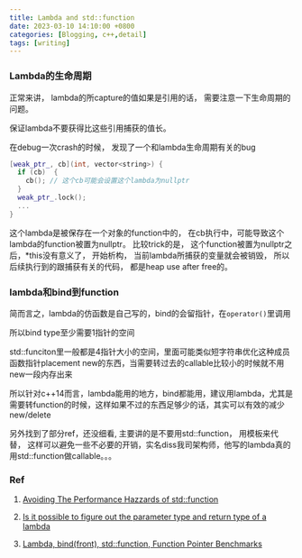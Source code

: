 ```yaml
---
title: Lambda and std::function
date: 2023-03-10 14:10:00 +0800
categories: [Blogging, c++,detail]
tags: [writing]
---
```


### Lambda的生命周期

正常来讲， lambda的所capture的值如果是引用的话， 需要注意一下生命周期的问题。

保证lambda不要获得比这些引用捕获的值长。

在debug一次crash的时候， 发现了一个和lambda生命周期有关的bug

```cpp
[weak_ptr_, cb](int, vector<string>) {
  if (cb)  {
    cb(); // 这个cb可能会设置这个lambda为nullptr
  }
  weak_ptr_.lock();
  ...
}
```

这个lambda是被保存在一个对象的function中的， 在cb执行中，可能导致这个lambda的function被置为nullptr。 比较trick的是， 这个function被置为nullptr之后，*this没有意义了， 开始析构， 当前lambda所捕获的变量就会被销毁， 所以后续执行到的跟捕获有关的代码， 都是heap use after free的。

### lambda和bind到function

简而言之，lambda的仿函数是自己写的，bind的会留指针，在`operator()`里调用

所以bind type至少需要1指针的空间

std::funciton里一般都是4指针大小的空间，里面可能类似短字符串优化这种成员函数指针placement new的东西，当需要转过去的callable比较小的时候就不用new一段内存出来

所以针对c++14而言，lambda能用的地方，bind都能用，建议用lambda，尤其是需要转function的时候，这样如果不过的东西足够少的话，其实可以有效的减少new/delete

另外找到了部分ref，还没细看, 主要讲的是不要用std::function， 用模板来代替， 这样可以避免一些不必要的开销，实名diss我司架构师，他写的lambda真的用std::function做callable。。。

### Ref

1. [Avoiding The Performance Hazzards of std::function](https://blog.demofox.org/2015/02/25/avoiding-the-performance-hazzards-of-stdfunction/)

2. [Is it possible to figure out the parameter type and return type of a lambda](https://stackoverflow.com/questions/7943525/is-it-possible-to-figure-out-the-parameter-type-and-return-type-of-a-lambda)

3. [Lambda, bind(front), std::function, Function Pointer Benchmarks](https://mp.weixin.qq.com/s?__biz=MzUxOTQ4NjIzNw==&mid=2247488497&idx=1&sn=6e231478985ad4d36371ce77d15cea1f&chksm=f9f9bd83ce8e349565dedc5d5a9e2a379ad8696d0e39af7e922488d656351bf77f220adc4732&mpshare=1&scene=1&srcid=06122DZuMqTSJfAAImkcYhkD&sharer_shareinfo=f881c2a462b8505ec6bf5f63bfa2c4ea&sharer_shareinfo_first=f881c2a462b8505ec6bf5f63bfa2c4ea&version=4.1.16.99385&platform=mac&nwr_flag=1#wechat_redirect)
